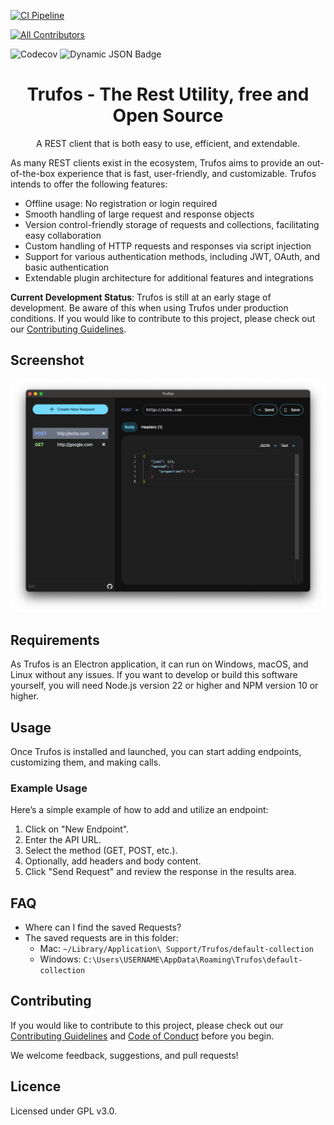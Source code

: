 [![CI Pipeline](https://github.com/EXXETA/rufus/actions/workflows/ci.yml/badge.svg)](https://github.com/EXXETA/rufus/actions/workflows/ci.yml)
<!-- ALL-CONTRIBUTORS-BADGE:START - Do not remove or modify this section -->
[![All Contributors](https://img.shields.io/badge/all_contributors-0-orange.svg?style=flat-square)](#contributors-)
<!-- ALL-CONTRIBUTORS-BADGE:END -->
![Codecov](https://img.shields.io/codecov/c/github/EXXETA/rufus)
![Dynamic JSON Badge](https://img.shields.io/badge/dynamic/json?url=https%3A%2F%2Fraw.githubusercontent.com%2FEXXETA%2Frufus%2Frefs%2Fheads%2Fmain%2Fpackage.json&query=%24.version&label=version)

<h1 align="center">Trufos - The Rest Utility, free and Open Source</h1>
<p align="center">
  A REST client that is both easy to use, efficient, and extendable.
</p>

As many REST clients exist in the ecosystem, Trufos aims to provide an out-of-the-box experience
that is fast, user-friendly, and customizable. Trufos intends to offer the following features:

- Offline usage: No registration or login required
- Smooth handling of large request and response objects
- Version control-friendly storage of requests and collections, facilitating easy collaboration
- Custom handling of HTTP requests and responses via script injection
- Support for various authentication methods, including JWT, OAuth, and basic authentication
- Extendable plugin architecture for additional features and integrations

**Current Development Status**: Trufos is still at an early stage of development. Be aware of this
when using Trufos under production conditions. If you would like to contribute to this project,
please check out our [Contributing Guidelines](./CONTRIBUTING.md).

## Screenshot

![Screenshot](docs/Screenshot.png)

## Requirements

As Trufos is an Electron application, it can run on Windows, macOS, and Linux without any issues. If
you want to develop or build this software yourself, you will need Node.js version 22 or higher and
NPM version 10 or higher.

## Usage

Once Trufos is installed and launched, you can start adding endpoints, customizing them, and making
calls.

### Example Usage

Here’s a simple example of how to add and utilize an endpoint:

1. Click on "New Endpoint".
2. Enter the API URL.
3. Select the method (GET, POST, etc.).
4. Optionally, add headers and body content.
5. Click "Send Request" and review the response in the results area.

## FAQ

* Where can I find the saved Requests?
* The saved requests are in this folder:
    * Mac: ``~/Library/Application\ Support/Trufos/default-collection``
    * Windows: ``C:\Users\USERNAME\AppData\Roaming\Trufos\default-collection``

## Contributing

If you would like to contribute to this project, please check out our
[Contributing Guidelines](./CONTRIBUTING.md) and [Code of Conduct](./CODE_OF_CONDUCT.md) before you
begin.

We welcome feedback, suggestions, and pull requests!

## Licence

Licensed under GPL v3.0.
